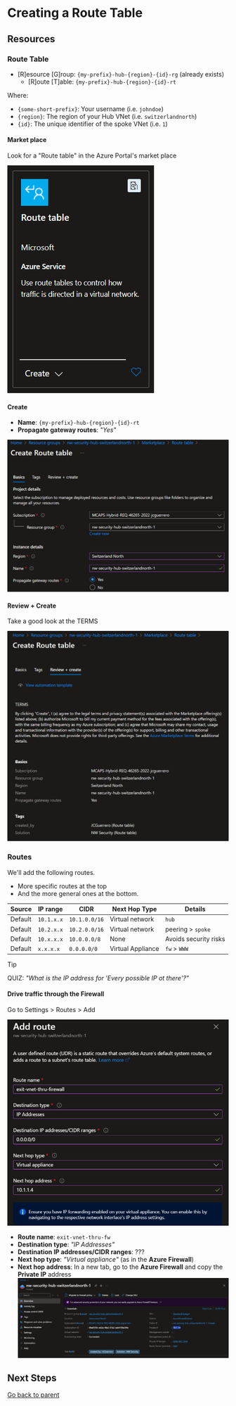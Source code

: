 # Creating a Route Table

## Resources

### Route Table

- [R]esource [G]roup: `{my-prefix}-hub-{region}-{id}-rg` (already exists)
  - [R]oute [T]able: `{my-prefix}-hub-{region}-{id}-rt`

Where:

- `{some-short-prefix}`: Your username (i.e. `johndoe`)
- `{region}`: The region of your Hub VNet (i.e. `switzerlandnorth`)
- `{id}`: The unique identifier of the spoke VNet (i.e. `1`)

#### Market place

Look for a "Route table" in the Azure Portal's market place

![Market place](../../../../assets/img/azure/market/rt/logo.png)

#### Create

- **Name**: `{my-prefix}-hub-{region}-{id}-rt`
- **Propagate gateway routes**: _"Yes"_

![Create](../../../../assets/img/azure/solution/vnets/hub/rt/create/basics.png)

#### Review + Create

Take a good look at the TERMS

![Review + Create](../../../../assets/img/azure/solution/vnets/hub/rt/create/review.png)

### Routes

We'll add the following routes.

- More specific routes at the top
- And the more general ones at the bottom.

| Source  | IP range   | CIDR          | Next Hop Type     | Details               |
| ------- | ---------- | ------------- | ----------------- | --------------------- |
| Default | `10.1.x.x` | `10.1.0.0/16` | Virtual network   | `hub`                 |
| Default | `10.2.x.x` | `10.2.0.0/16` | Virtual network   | peering > `spoke`     |
| Default | `10.x.x.x` | `10.0.0.0/8`  | None              | Avoids security risks |
| Default | `x.x.x.x`  | `0.0.0.0/0`   | Virtual Appliance | `fw` > `WWW`          |

> [!TIP]
> QUIZ: _"What is the IP address for 'Every possible IP ot there'?"_

#### Drive traffic through the Firewall

Go to Settings > Routes > Add

![Add](../../../../assets/img/azure/solution/vnets/hub/rt/routes/exit-vnet-thru-fw.png)

- **Route name**: `exit-vnet-thru-fw`
- **Destination type**: _"IP Addresses"_
- **Destination IP addresses/CIDR ranges**: ???
- **Next hop type**: _"Virtual appliance"_ (as in the **Azure Firewall**)
- **Next hop address**: In a new tab, go to the **Azure Firewall** and copy the **Private IP** address
  ![Private IP](../../../../assets/img/azure/solution/vnets/hub/fw/overview.png)

## Next Steps

[Go back to parent](../README.md)
